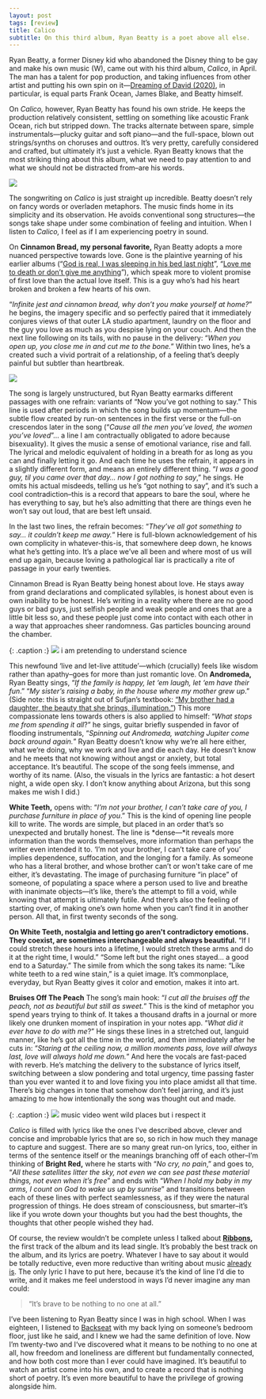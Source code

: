 ```yaml
---
layout: post
tags: [review]
title: Calico
subtitle: On this third album, Ryan Beatty is a poet above all else. 
---
```


Ryan Beatty, a former Disney kid who abandoned the Disney thing to be gay and make his own music (W), came out with his third album, *Calico*, in April. The man has a talent for pop production, and taking influences from other artist and putting his own spin on it—[Dreaming of David (2020)](http://musicalculinarists.com/2020-04-18-Dreaming_of_David/), in particular, is equal parts Frank Ocean, James Blake, and Beatty himself. 

On *Calico,* however, Ryan Beatty has found his own stride. He keeps the production relatively consistent, settling on something like acoustic Frank Ocean, rich but stripped down. The tracks alternate between spare, simple instrumentals—plucky guitar and soft piano—and the full-space, blown out strings/synths on choruses and outtros. It’s very pretty, carefully considered and crafted, but ultimately it’s just a vehicle. Ryan Beatty knows that the most striking thing about this album, what we need to pay attention to and what we should not be distracted from–are his words. 



![](https://images.genius.com/1a49ad4222376afdf92b2e666e7af85a.1000x1000x1.jpg)


The songwriting on *Calico* is just straight up incredible. Beatty doesn’t rely on fancy words or overladen metaphors. The music finds home in its simplicity and its observation. He avoids conventional song structures—the songs take shape under some combination of feeling and intuition. When I listen to *Calico,* I feel as if I am experiencing poetry in sound.  

On **Cinnamon Bread, my personal favorite,** Ryan Beatty adopts a more nuanced perspective towards love. Gone is the plaintive yearning of his earlier albums (“[God is real, I was sleeping in his bed last night](https://open.spotify.com/track/1pu4luiWwVAcJRoCuqJfWg?si=1f615888e55840f0)”, “[Love me to death or don’t give me anything](https://open.spotify.com/track/7pbxFCIMIYrfKsgpoB3UL6?si=429f44b1b18f47fb)”), which speak more to violent promise of first love than the actual love itself. This is a guy who’s had his heart broken and broken a few hearts of his own. 

“*Infinite jest and cinnamon bread, why don’t you make yourself at home?*” he begins, the imagery specific and so perfectly paired that it immediately conjures views of that outer LA studio apartment, laundry on the floor and the guy you love as much as you despise lying on your couch. And then the next line following on its tails, with no pause in the delivery: “*When you open up, you close me in and cut me to the bone.*” Within two lines, he’s a created such a vivid portrait of a relationship, of a feeling that’s deeply painful but subtler than heartbreak. 

![](https://paper-attachments.dropboxusercontent.com/s_E7318C19863D3CA0374A6DF0F675A708243CE8E638C7EBCE130396F1A2DB03E4_1687722897595_Screenshot+2023-06-25+at+12.54.52+PM.png)


The song is largely unstructured, but Ryan Beatty earmarks different passages with one refrain: variants of “Now you’ve got nothing to say.” This line is used after periods in which the song builds up momentum—the subtle flow created by run-on sentences in the first verse or the full-on crescendos later in the song (“*Cause all the men you’ve loved, the women you’ve loved*”… a line I am contractually obligated to adore because bisexuality). It gives the music a sense of emotional variance, rise and fall. The lyrical and melodic equivalent of holding in a breath for as long as you can and finally letting it go. And each time he uses the refrain, it appears in a slightly different form, and means an entirely different thing. “*I was a good guy, til you came over that day… now I got nothing to say*,” he sings. He omits his actual misdeeds, telling us he’s “got nothing to say”, and it’s such a cool contradiction–this is a record that appears to bare the soul, where he has everything to say, but he’s also admitting that there are things even he won’t say out loud, that are best left unsaid. 

In the last two lines, the refrain becomes: “*They’ve all got something to say… it couldn’t keep me away.*” Here is full-blown acknowledgement of his own complicity in whatever-this-is, that somewhere deep down, he knows what he’s getting into. It’s a place we’ve all been and where most of us will end up again, because loving a pathological liar is practically a rite of passage in your early twenties. 

Cinnamon Bread is Ryan Beatty being honest about love. He stays away from grand declarations and complicated syllables, is honest about even is own inability to be honest. He’s writing in a reality where there are no good guys or bad guys, just selfish people and weak people and ones that are a little bit less so, and these people just come into contact with each other in a way that approaches sheer randomness. Gas particles bouncing around the chamber. 

{: .caption :}
![](https://s3-us-west-2.amazonaws.com/courses-images/wp-content/uploads/sites/3101/2018/03/20155338/fbdf37a85ccf2788ba9d689d1ee777ff.jpg)
i am pretending to understand science



This newfound ‘live and let-live attitude’—which (crucially) feels like wisdom rather than apathy–goes for more than just romantic love. On **Andromeda,** Ryan Beatty sings, “*If the family is happy, let ‘em laugh, let ‘em have their fun*.” “*My sister’s raising a baby, in the house where my mother grew up*.” (Side note: this is straight out of Sufjan’s textbook: [“My brother had a daughter, the beauty that she brings, illumination.”](https://open.spotify.com/track/3AyuigFWbuirWHvidbMz8O?si=3a5518c4d9e44203)) This more compassionate lens towards others is also applied to himself: “*What stops me from spending it all*?” he sings, guitar briefly suspended in favor of flooding instrumentals, “*Spinning out Andromeda, watching Jupiter come back around again.*” Ryan Beatty doesn’t know why we’re all here either, what we’re doing, why we work and live and die each day. He doesn’t know and he meets that not knowing without angst or anxiety, but total acceptance. It’s beautiful. The scope of the song feels immense, and worthy of its name. (Also, the visuals in the lyrics are fantastic: a hot desert night, a wide open sky. I don’t know anything about Arizona, but this song makes me wish I did.) 

**White Teeth,** opens with: “*I’m not your brother, I can’t take care of you, I purchase furniture in place of you*.” This is the kind of opening line people kill to write. The words are simple, but placed in an order that’s so unexpected and brutally honest. The line is *dense—*it reveals more information than the words themselves, more information than perhaps the writer even intended it to. ‘I’m not your brother, I can’t take care of you’ implies dependence, suffocation, and the longing for a family. As someone who has a literal brother, and whose brother can’t or won't take care of me either, it’s devastating. The image of purchasing furniture “in place” of someone, of populating a space where a person used to live and breathe with inanimate objects—it’s like, there’s the attempt to fill a void, while knowing that attempt is ultimately futile. And there’s also the feeling of starting over, of making one’s own home when you can’t find it in another person. All that, in first twenty seconds of the song. 

**On White Teeth, nostalgia and letting go aren't contradictory emotions. They coexist, are sometimes interchangeable and always beautiful.** “If I could stretch these hours into a lifetime, I would stretch these arms and do it at the right time, I would.” “Some left but the right ones stayed… a good end to a Saturday.” The simile from which the song takes its name: “Like white teeth to a red wine stain,” is a quiet image. It’s commonplace, everyday, but Ryan Beatty gives it color and emotion, makes it into art. 


**Bruises Off The Peach**
The song’s main hook: “*I cut all the bruises off the peach, not as beautiful but still as sweet.*” 
This is the kind of metaphor you spend years trying to think of. It takes a thousand drafts in a journal or more likely one drunken moment of inspiration in your notes app. “*What did it ever have to do with me*?” He sings these lines in a stretched out, languid manner, like he’s got all the time in the world, and then immediately after he cuts in: “*Staring at the ceiling now, a million moments pass, love will always last, love will always hold me down.*” And here the vocals are fast-paced with reverb. He’s matching the delivery to the substance of lyrics itself, switching between a slow pondering and total urgency, time passing faster than you ever wanted it to and love fixing you into place amidst all that time. There’s big changes in tone that somehow don’t feel jarring, and it’s just amazing to me how intentionally the song was thought out and made. 

{: .caption :}
![](https://paper-attachments.dropboxusercontent.com/s_E7318C19863D3CA0374A6DF0F675A708243CE8E638C7EBCE130396F1A2DB03E4_1687722529086_Screenshot+2023-06-25+at+12.48.27+PM.png)
music video went wild places but i respect it


*Calico* is filled with lyrics like the ones I’ve described above, clever and concise and improbable lyrics that are so, so rich in how much they manage to capture and suggest. There are so many great run-on lyrics, too, either in terms of the sentence itself or the meanings branching off of each other–I’m thinking of **Bright Red,** where he starts with “*No cry, no pain*,” and goes to, “*All these satellites litter the sky, not even we can see past these material things, not even when it’s free*” and ends with “*When I hold my baby in my arms, I count on God to wake us up by sunrise*” and transitions between each of these lines with perfect seamlessness, as if they were the natural progression of things. He does stream of consciousness, but smarter–it’s like if you wrote down your thoughts but you had the best thoughts, the thoughts that other people wished they had. 

Of course, the review wouldn’t be complete unless I talked about [**Ribbons**](https://open.spotify.com/track/1mn1vm47Qm3h91kgNRmXf0?si=f87b81d909a640ad)**,** the first track of the album and its lead single. It’s probably the best track on the album, and its lyrics are poetry. Whatever I have to say about it would be totally reductive, even more reductive than writing about music [already is](https://en.wikipedia.org/wiki/Writing_about_music_is_like_dancing_about_architecture). The only lyric I have to put here, because it’s the kind of line I’d die to write, and it makes me feel understood in ways I’d never imagine any man could: 

> “It’s brave to be nothing to no one at all.” 

I’ve been listening to Ryan Beatty since I was in high school. When I was eighteen, I listened to [Backseat](https://open.spotify.com/track/77zou8jnM5ySyaOZesPn2S?si=ed83189e6d734c1e) with my back lying on someone’s bedroom floor, just like he said, and I knew we had the same definition of love. Now I’m twenty-two and I‘ve discovered what it means to be nothing to no one at all, how freedom and loneliness are different but fundamentally connected, and how both cost more than I ever could have imagined. It’s beautiful to watch an artist come into his own, and to create a record that is nothing short of poetry. It’s even more beautiful to have the privilege of growing alongside him. 

